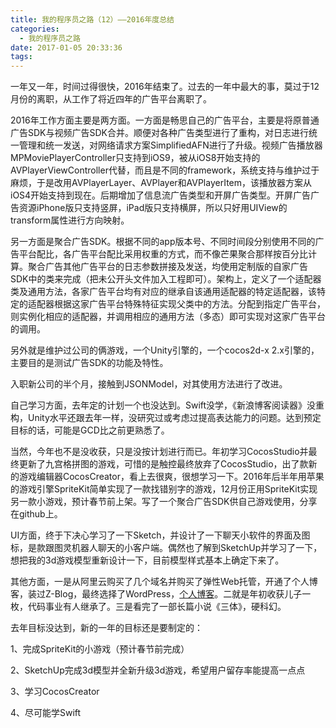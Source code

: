 ```yaml
---
title: 我的程序员之路（12）——2016年度总结
categories:
  - 我的程序员之路
date: 2017-01-05 20:33:36
tags: 
---
```


一年又一年，时间过得很快，2016年结束了。过去的一年中最大的事，莫过于12月份的离职，从工作了将近四年的广告平台离职了。

2016年工作方面主要是两方面。一方面是畅思自己的广告平台，主要是将原普通广告SDK与视频广告SDK合并。顺便对各种广告类型进行了重构，对日志进行统一管理和统一发送，对网络请求方案SimplifiedAFN进行了升级。视频广告播放器MPMoviePlayerController只支持到iOS9，被从iOS8开始支持的AVPlayerViewController代替，而且是不同的framework，系统支持与维护过于麻烦，于是改用AVPlayerLayer、AVPlayer和AVPlayerItem，该播放器方案从iOS4开始支持到现在。后期增加了信息流广告类型和开屏广告类型。开屏广告广告资源iPhone版只支持竖屏，iPad版只支持横屏，所以只好用UIView的transform属性进行方向映射。

另一方面是聚合广告SDK。根据不同的app版本号、不同时间段分别使用不同的广告平台配比，各广告平台配比采用权重的方式，而不像芒果聚合那样按百分比计算。聚合广告其他广告平台的日志参数拼接及发送，均使用定制版的自家广告SDK中的类来完成（把未公开头文件加入工程即可）。架构上，定义了一个适配器类及通用方法，各家广告平台均有对应的继承自该通用适配器的特定适配器，该特定的适配器根据这家广告平台特殊特征实现父类中的方法。分配到指定广告平台，则实例化相应的适配器，并调用相应的通用方法（多态）即可实现对这家广告平台的调用。

另外就是维护过公司的俩游戏，一个Unity引擎的，一个cocos2d-x 2.x引擎的，主要目的是测试广告SDK的功能及特性。

入职新公司的半个月，接触到JSONModel，对其使用方法进行了改进。

自己学习方面，去年定的计划一个也没达到。Swift没学，《新浪博客阅读器》没重构，Unity水平还跟去年一样，没研究过或考虑过提高表达能力的问题。达到预定目标的话，可能是GCD比之前更熟悉了。

当然，今年也不是没收获，只是没按计划进行而已。年初学习CocosStudio并最终更新了九宫格拼图的游戏，可惜的是触控最终放弃了CocosStudio，出了款新的游戏编辑器CocosCreator，看上去很爽，很想学习一下。2016年后半年用苹果的游戏引擎SpriteKit简单实现了一款找错别字的游戏，12月份正用SpriteKit实现另一款小游戏，预计春节前上架。写了一个聚合广告SDK供自己游戏使用，分享在github上。

UI方面，终于下决心学习了一下Sketch，并设计了一下聊天小软件的界面及图标，是款跟图灵机器人聊天的小客户端。偶然也了解到SketchUp并学习了一下，想把我的3d游戏模型重新设计一下，目前模型样式基本上确定下来了。

其他方面，一是从阿里云购买了几个域名并购买了弹性Web托管，开通了个人博客，装过Z-Blog，最终选择了WordPress，[个人博客](http://www.yangjh.wang)。二就是年初收获儿子一枚，代码事业有人继承了。三是看完了一部长篇小说《三体》，硬科幻。

去年目标没达到，新的一年的目标还是要制定的：

1、完成SpriteKit的小游戏（预计春节前完成）

2、SketchUp完成3d模型并全新升级3d游戏，希望用户留存率能提高一点点

3、学习CocosCreator

4、尽可能学Swift